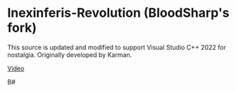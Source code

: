 # Inexinferis-Revolution (BloodSharp's fork)

This source is updated and modified to support Visual Studio C++ 2022 for nostalgia. Originally developed by Karman.

[Video](https://www.youtube.com/watch?v=VUwNFAqIGfg)

B#
